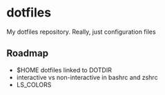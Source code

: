 # dotfiles
My dotfiles repository. Really, just configuration files

## Roadmap
- $HOME dotfiles linked to DOTDIR
- interactive vs non-interactive in bashrc and zshrc
- LS_COLORS

